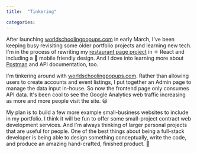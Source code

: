 ```yaml
---
title:  "Tinkering"

categories: 
---
```

After launching [worldschoolingpopups.com](https://worldschoolingpopups.com) in early March, I've been keeping busy revisiting some older portfolio projects and learning new tech. I'm in the process of rewriting my [restaurant page project](https://rusty-reebs.github.io/restaurant-page/) in ⚛️&nbsp;React and including a 📱&nbsp;mobile friendly design. And I dove into learning more about [Postman](https://postman.com) and API documentation, too.

I'm tinkering around with [worldschoolingpopups.com](https://worldschoolingpopups.com). Rather than allowing users to create accounts and event listings, I put together an Admin page to manage the data input in-house. So now the frontend page only consumes API data. It's been cool to see the Google Analytics web traffic increasing as more and more people visit the site. 😃

My plan is to build a few more example small-business websites to include in my portfolio. I think it will be fun to offer some small-project contract web development services. And I'm always thinking of larger personal projects that are useful for people. One of the best things about being a full-stack developer is being able to design something conceptually, write the code, and produce an amazing hand-crafted, finished product. 🙌
